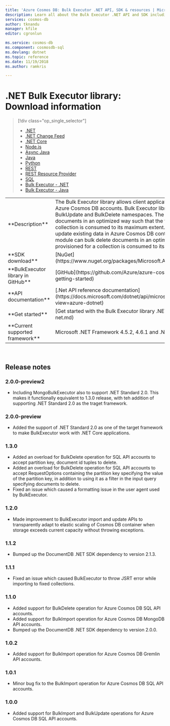 ```yaml
---
title: 'Azure Cosmos DB: Bulk Executor .NET API, SDK & resources | Microsoft Docs'
description: Learn all about the Bulk Executor .NET API and SDK including release dates, retirement dates, and changes made between each version of the Azure Cosmos DB Bulk Executor .NET SDK.
services: cosmos-db
author: tknandu
manager: kfile
editor: cgronlun

ms.service: cosmos-db
ms.component: cosmosdb-sql
ms.devlang: dotnet
ms.topic: reference
ms.date: 11/19/2018
ms.author: ramkris

---
```


# .NET Bulk Executor library: Download information 

> [!div class="op_single_selector"]
> * [.NET](sql-api-sdk-dotnet.md)
> * [.NET Change Feed](sql-api-sdk-dotnet-changefeed.md)
> * [.NET Core](sql-api-sdk-dotnet-core.md)
> * [Node.js](sql-api-sdk-node.md)
> * [Async Java](sql-api-sdk-async-java.md)
> * [Java](sql-api-sdk-java.md)
> * [Python](sql-api-sdk-python.md)
> * [REST](https://docs.microsoft.com/rest/api/cosmos-db/)
> * [REST Resource Provider](https://docs.microsoft.com/rest/api/cosmos-db-resource-provider/)
> * [SQL](https://msdn.microsoft.com/library/azure/dn782250.aspx)
> * [Bulk Executor - .NET](sql-api-sdk-bulk-executor-dot-net.md)
> * [Bulk Executor - Java](sql-api-sdk-bulk-executor-java.md)

<table>

<tr><td>**Description**</td><td>The Bulk Executor library allows client applications to perform bulk operations in Azure Cosmos DB accounts. Bulk Executor library provides BulkImport, BulkUpdate and BulkDelete namespaces. The BulkImport module can bulk ingest documents in an optimized way such that the throughput provisioned for a collection is consumed to its maximum extent. The BulkUpdate module can bulk update existing data in Azure Cosmos DB containers as patches. The BulkDelete module can bulk delete documents in an optimized way such that the throughput provisioned for a collection is consumed to its maximum extent.</td></tr>

<tr><td>**SDK download**</td><td>[NuGet](https://www.nuget.org/packages/Microsoft.Azure.CosmosDB.BulkExecutor/)</td></tr>

<tr><td>**BulkExecutor library in GitHub**</td><td>[GitHub](https://github.com/Azure/azure-cosmosdb-bulkexecutor-dotnet-getting-started)</td></tr>

<tr><td>**API documentation**</td><td>[.Net API reference documentation](https://docs.microsoft.com/dotnet/api/microsoft.azure.cosmosdb.bulkexecutor?view=azure-dotnet)</td></tr>

<tr><td>**Get started**</td><td>[Get started with the Bulk Executor library .NET SDK](bulk-executor-dot-net.md)</td></tr>

<tr><td>**Current supported framework**</td><td>Microsoft .NET Framework 4.5.2, 4.6.1 and .NET Standard 2.0 </td></tr>
</table></br>

## Release notes

### <a name="2.0.0-preview2"/>2.0.0-preview2

* Including MongoBulkExecutor also to support .NET Standard 2.0. This makes it functionally equivalent to 1.3.0 release, with teh addition of supporting .NET Standard 2.0 as the traget framework.

### <a name="2.0.0-preview"/>2.0.0-preview

* Added the support of .NET Standard 2.0 as one of the target framework to make BulkExecutor work with .NET Core applications.

### <a name="1.3.0"/>1.3.0

* Added an overload for BulkDelete operation for SQL API accounts to accept partition key, document id tuples to delete.
* Added an overload for BulkDelete operation for SQL API accounts to accept RequestOptions containing the partition key specifying the value of the partition key, in addition to using it as a filter in the input query specifying documents to delete.
* Fixed an issue which caused a formatting issue in the user agent used by BulkExecutor.

### <a name="1.2.0"/>1.2.0

* Made improvement to BulkExecutor import and update APIs to transparently adapt to elastic scaling of Cosmos DB container when storage exceeds current capacity without throwing exceptions.

### <a name="1.1.2"/>1.1.2

* Bumped up the DocumentDB .NET SDK dependency to version 2.1.3.

### <a name="1.1.1"/>1.1.1

* Fixed an issue which caused BulkExecutor to throw JSRT error while importing to fixed collections.

### <a name="1.1.0"/>1.1.0

* Added support for BulkDelete operation for Azure Cosmos DB SQL API accounts.
* Added support for BulkImport operation for Azure Cosmos DB MongoDB API accounts.
* Bumped up the DocumentDB .NET SDK dependency to version 2.0.0. 

### <a name="1.0.2"/>1.0.2

* Added support for BulkImport operation for Azure Cosmos DB Gremlin API accounts.

### <a name="1.0.1"/>1.0.1

* Minor bug fix to the BulkImport operation for Azure Cosmos DB SQL API accounts.

### <a name="1.0.0"/>1.0.0

* Added support for BulkImport and BulkUpdate operations for Azure Cosmos DB SQL API accounts.
